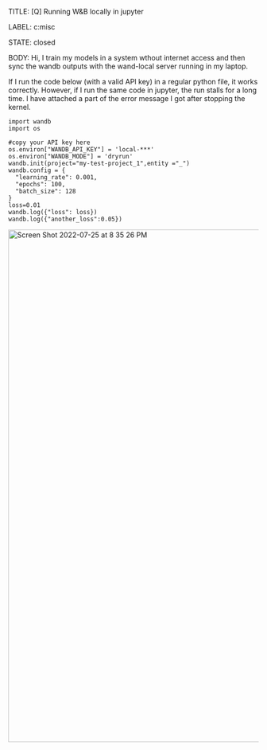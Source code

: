 TITLE:
[Q] Running W&B locally in jupyter 

LABEL:
c:misc

STATE:
closed

BODY:
Hi,
I train my models in a system wthout internet access and then sync the wandb outputs with the wand-local server running in my laptop.

If I run the code below (with a valid API key) in a regular python file, it works correctly. However, if I run the same code in jupyter, the run stalls for a long time. I have attached a part of the error message I got after stopping the kernel. 

```
import wandb
import os

#copy your API key here
os.environ["WANDB_API_KEY"] = 'local-***'
os.environ["WANDB_MODE"] = 'dryrun'
wandb.init(project="my-test-project_1",entity ="_")
wandb.config = {
  "learning_rate": 0.001,
  "epochs": 100,
  "batch_size": 128
}
loss=0.01
wandb.log({"loss": loss})
wandb.log({"another_loss":0.05})
```


<img width="1030" alt="Screen Shot 2022-07-25 at 8 35 26 PM" src="https://user-images.githubusercontent.com/8361099/180897846-13f59580-116c-438d-9471-2b97623f65ec.png">


